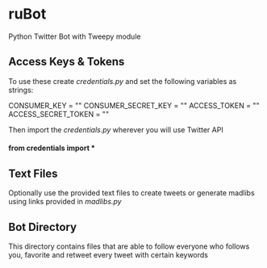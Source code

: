 # ruBot
Python Twitter Bot with Tweepy module

## Access Keys & Tokens
To use these create *credentials.py* and set the following variables as strings:

CONSUMER_KEY = "" 
CONSUMER_SECRET_KEY = ""
ACCESS_TOKEN = ""
ACCESS_SECRET_TOKEN = "" 

Then import the *credentials.py* wherever you will use Twitter API
#### from credentials import *

## Text Files
Optionally use the provided text files to create tweets or generate madlibs using links provided in *madlibs.py*

## Bot Directory
This directory contains files that are able to follow everyone who follows you, favorite and retweet every tweet with certain keywords
